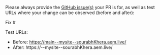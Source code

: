 Please always provide the [GitHub issue(s)](../issues) your PR is for, as well as test URLs where your change can be observed (before and after):

Fix #<gh-issue-id>

Test URLs:
- Before: https://main--mysite--sourabhKhera.aem.live/
- After: https://<branch>--mysite--sourabhKhera.aem.live/
